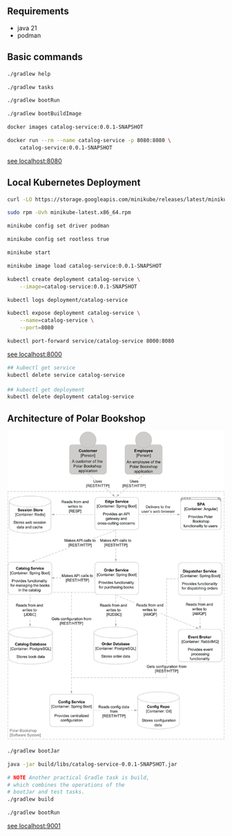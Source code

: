 ## Requirements

- java 21
- podman

## Basic commands

```bash
./gradlew help
```

```bash
./gradlew tasks
```

```bash
./gradlew bootRun
```

```bash
./gradlew bootBuildImage
```

```bash
docker images catalog-service:0.0.1-SNAPSHOT
```

```bash
docker run --rm --name catalog-service -p 8080:8080 \
    catalog-service:0.0.1-SNAPSHOT
```
[see localhost:8080](http://localhost:8080/)

## Local Kubernetes Deployment

```bash
curl -LO https://storage.googleapis.com/minikube/releases/latest/minikube-latest.x86_64.rpm
```
```bash
sudo rpm -Uvh minikube-latest.x86_64.rpm
```
```bash
minikube config set driver podman
```
```bash
minikube config set rootless true
```
```bash
minikube start
```
```bash
minikube image load catalog-service:0.0.1-SNAPSHOT
```
```bash
kubectl create deployment catalog-service \
    --image=catalog-service:0.0.1-SNAPSHOT
```
```bash
kubectl logs deployment/catalog-service
```
```bash
kubectl expose deployment catalog-service \
    --name=catalog-service \
    --port=8080
```
```bash
kubectl port-forward service/catalog-service 8000:8080
```
[see localhost:8000](http://localhost:8000/)

```bash
## kubectl get service
kubectl delete service catalog-service

## kubectl get deployment
kubectl delete deployment catalog-service
```

## Architecture of Polar Bookshop

![Architecture of Polar Bookshop](./images/fig-2.14-architecture-Polar_Bookshop.png "qwe")

```bash
./gradlew bootJar
```
```bash
java -jar build/libs/catalog-service-0.0.1-SNAPSHOT.jar
```
```bash
# NOTE Another practical Gradle task is build, 
# which combines the operations of the 
# bootJar and test tasks.
./gradlew build
```
```bash
./gradlew bootRun
```
[see localhost:9001](http://localhost:9001/)

```bash

```